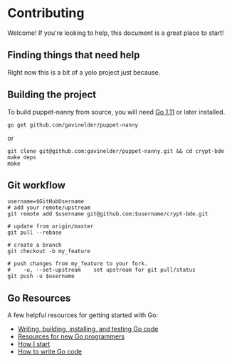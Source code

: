 # Contributing

Welcome! If you're looking to help, this document is a great place to start!

## Finding things that need help

Right now this is a bit of a yolo project just because.

## Building the project

To build puppet-nanny from source, you will need [Go 1.11](https://golang.org/dl/) or later installed.

```shell
go get github.com/gavinelder/puppet-nanny
```

or

```shell
git clone git@github.com:gavinelder/puppet-nanny.git && cd crypt-bde
make deps
make
```

## Git workflow

```shell
username=$GitHubUsername
# add your remote/upstream
git remote add $username git@github.com:$username/crypt-bde.git

# update from origin/master
git pull --rebase

# create a branch
git checkout -b my_feature

# push changes from my_feature to your fork.
#    -u, --set-upstream    set upstream for git pull/status
git push -u $username
```

## Go Resources

A few helpful resources for getting started with Go:

* [Writing, building, installing, and testing Go code](https://www.youtube.com/watch?v=XCsL89YtqCs)
* [Resources for new Go programmers](http://dave.cheney.net/resources-for-new-go-programmers)
* [How I start](https://howistart.org/posts/go/1)
* [How to write Go code](https://golang.org/doc/code.html)

